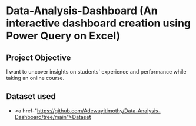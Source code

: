 # Data-Analysis-Dashboard (An interactive dashboard creation using Power Query on Excel)
## Project Objective
I want to uncover insights on students' experience and performance while taking an online course.

## Dataset used
- <a href-"https://github.com/Adewuyitimothy/Data-Analysis-Dashboard/tree/main">Dataset</a>
